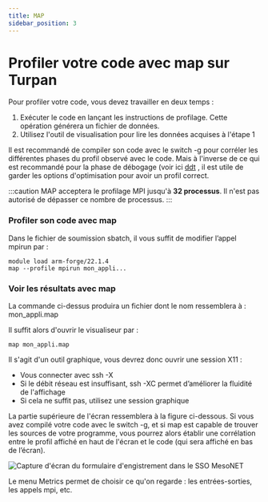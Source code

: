 ```yaml
---
title: MAP
sidebar_position: 3
---
```


# Profiler votre code avec map sur Turpan
Pour profiler votre code, vous devez travailler en deux temps :

1. Exécuter le code en lançant les instructions de profilage. Cette opération générera un fichier de données.
2. Utilisez l'outil de visualisation pour lire les données acquises à l'étape 1

Il est recommandé de compiler son code avec le switch -g pour corréler les différentes phases du profil observé avec le code. Mais à l'inverse de ce qui est recommandé pour la phase de débogage (voir ici [ddt](./ddt.md) , il est utile de garder les options d'optimisation pour avoir un profil correct.

:::caution
MAP acceptera le profilage MPI jusqu'à **32 processus**. Il n'est pas autorisé de dépasser ce nombre de processus.
:::
### Profiler son code avec map
Dans le fichier de soumission sbatch, il vous suffit de modifier l’appel mpirun par :
```
module load arm-forge/22.1.4
map --profile mpirun mon_appli...
```

### Voir les résultats avec map
La commande ci-dessus produira un fichier dont le nom ressemblera à : mon_appli.map

Il suffit alors d'ouvrir le visualiseur par :
```
map mon_appli.map
```

Il s'agit d'un outil graphique, vous devrez donc ouvrir une session X11 :

- Vous connecter avec ssh -X
- Si le débit réseau est insuffisant, ssh -XC permet d’améliorer la fluidité de l'affichage
- Si cela ne suffit pas, utilisez une session graphique

La partie supérieure de l'écran ressemblera à la figure ci-dessous. Si vous avez compilé votre code avec le switch -g, et si map est capable de trouver les sources de votre programme, vous pourrez alors établir une corrélation entre le profil affiché en haut de l'écran et le code (qui sera affiché en bas de l’écran).

![Capture d'écran du formulaire d'engistrement dans le SSO MesoNET](/img/turpan/map.png)

Le menu Metrics permet de choisir ce qu'on regarde : les entrées-sorties, les appels mpi, etc.
